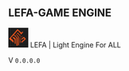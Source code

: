 ## LEFA-GAME ENGINE
<img src="web_Help_Res/LEFA_LOGO.png" width="40" height="40" />  LEFA | Light Engine For ALL 
  
V ```0.0.0.0```  
